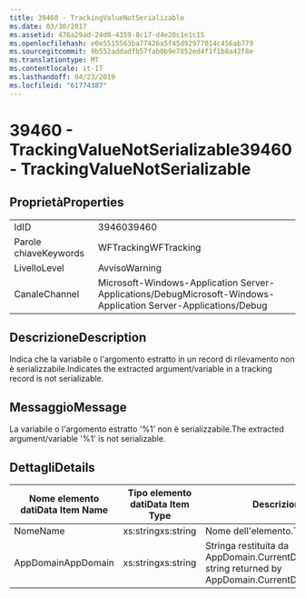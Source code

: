 ```yaml
---
title: 39460 - TrackingValueNotSerializable
ms.date: 03/30/2017
ms.assetid: 476a29ad-24d8-4359-8c17-d4e20c1e1c15
ms.openlocfilehash: e0e5515563ba77426a5f45d92977014c456ab779
ms.sourcegitcommit: 9b552addadfb57fab0b9e7852ed4f1f1b8a42f8e
ms.translationtype: MT
ms.contentlocale: it-IT
ms.lasthandoff: 04/23/2019
ms.locfileid: "61774387"
---
```

# <a name="39460---trackingvaluenotserializable"></a><span data-ttu-id="e898a-102">39460 - TrackingValueNotSerializable</span><span class="sxs-lookup"><span data-stu-id="e898a-102">39460 - TrackingValueNotSerializable</span></span>
## <a name="properties"></a><span data-ttu-id="e898a-103">Proprietà</span><span class="sxs-lookup"><span data-stu-id="e898a-103">Properties</span></span>  
  
|||  
|-|-|  
|<span data-ttu-id="e898a-104">Id</span><span class="sxs-lookup"><span data-stu-id="e898a-104">ID</span></span>|<span data-ttu-id="e898a-105">39460</span><span class="sxs-lookup"><span data-stu-id="e898a-105">39460</span></span>|  
|<span data-ttu-id="e898a-106">Parole chiave</span><span class="sxs-lookup"><span data-stu-id="e898a-106">Keywords</span></span>|<span data-ttu-id="e898a-107">WFTracking</span><span class="sxs-lookup"><span data-stu-id="e898a-107">WFTracking</span></span>|  
|<span data-ttu-id="e898a-108">Livello</span><span class="sxs-lookup"><span data-stu-id="e898a-108">Level</span></span>|<span data-ttu-id="e898a-109">Avviso</span><span class="sxs-lookup"><span data-stu-id="e898a-109">Warning</span></span>|  
|<span data-ttu-id="e898a-110">Canale</span><span class="sxs-lookup"><span data-stu-id="e898a-110">Channel</span></span>|<span data-ttu-id="e898a-111">Microsoft-Windows-Application Server-Applications/Debug</span><span class="sxs-lookup"><span data-stu-id="e898a-111">Microsoft-Windows-Application Server-Applications/Debug</span></span>|  
  
## <a name="description"></a><span data-ttu-id="e898a-112">Descrizione</span><span class="sxs-lookup"><span data-stu-id="e898a-112">Description</span></span>  
 <span data-ttu-id="e898a-113">Indica che la variabile o l'argomento estratto in un record di rilevamento non è serializzabile.</span><span class="sxs-lookup"><span data-stu-id="e898a-113">Indicates the extracted argument/variable in a tracking record is not serializable.</span></span>  
  
## <a name="message"></a><span data-ttu-id="e898a-114">Messaggio</span><span class="sxs-lookup"><span data-stu-id="e898a-114">Message</span></span>  
 <span data-ttu-id="e898a-115">La variabile o l'argomento estratto '%1' non è serializzabile.</span><span class="sxs-lookup"><span data-stu-id="e898a-115">The extracted argument/variable '%1' is not serializable.</span></span>  
  
## <a name="details"></a><span data-ttu-id="e898a-116">Dettagli</span><span class="sxs-lookup"><span data-stu-id="e898a-116">Details</span></span>  
  
|<span data-ttu-id="e898a-117">Nome elemento dati</span><span class="sxs-lookup"><span data-stu-id="e898a-117">Data Item Name</span></span>|<span data-ttu-id="e898a-118">Tipo elemento dati</span><span class="sxs-lookup"><span data-stu-id="e898a-118">Data Item Type</span></span>|<span data-ttu-id="e898a-119">Descrizione</span><span class="sxs-lookup"><span data-stu-id="e898a-119">Description</span></span>|  
|--------------------|--------------------|-----------------|  
|<span data-ttu-id="e898a-120">Nome</span><span class="sxs-lookup"><span data-stu-id="e898a-120">Name</span></span>|<span data-ttu-id="e898a-121">xs:string</span><span class="sxs-lookup"><span data-stu-id="e898a-121">xs:string</span></span>|<span data-ttu-id="e898a-122">Nome dell'elemento.</span><span class="sxs-lookup"><span data-stu-id="e898a-122">The name of the item.</span></span>|  
|<span data-ttu-id="e898a-123">AppDomain</span><span class="sxs-lookup"><span data-stu-id="e898a-123">AppDomain</span></span>|<span data-ttu-id="e898a-124">xs:string</span><span class="sxs-lookup"><span data-stu-id="e898a-124">xs:string</span></span>|<span data-ttu-id="e898a-125">Stringa restituita da AppDomain.CurrentDomain.FriendlyName.</span><span class="sxs-lookup"><span data-stu-id="e898a-125">The string returned by AppDomain.CurrentDomain.FriendlyName.</span></span>|
